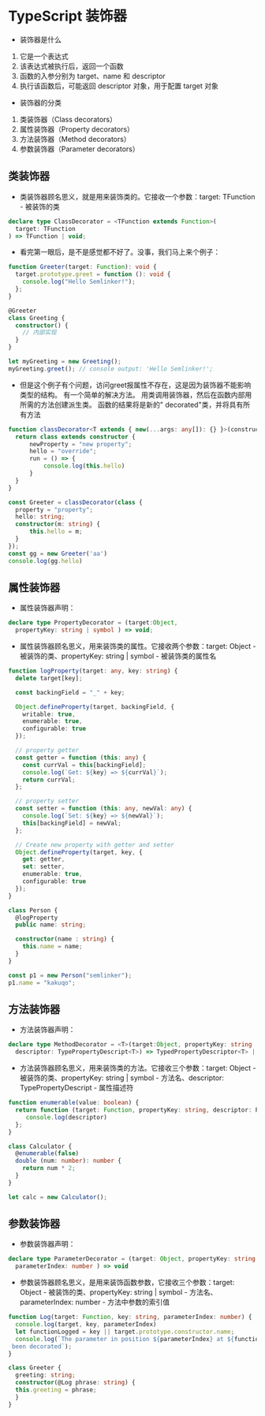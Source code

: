 # TypeScript 装饰器
-  装饰器是什么
1. 它是一个表达式
2. 该表达式被执行后，返回一个函数
3. 函数的入参分别为 target、name 和 descriptor
4. 执行该函数后，可能返回 descriptor 对象，用于配置 target 对象 
- 装饰器的分类
1. 类装饰器（Class decorators）
2. 属性装饰器（Property decorators）
3. 方法装饰器（Method decorators）
4. 参数装饰器（Parameter decorators）
## 类装饰器
- 类装饰器顾名思义，就是用来装饰类的。它接收一个参数：target: TFunction - 被装饰的类
~~~ts
declare type ClassDecorator = <TFunction extends Function>(
  target: TFunction
) => TFunction | void;
~~~
- 看完第一眼后，是不是感觉都不好了。没事，我们马上来个例子：
~~~ts
function Greeter(target: Function): void {
  target.prototype.greet = function (): void {
    console.log("Hello Semlinker!");
  };
}

@Greeter
class Greeting {
  constructor() {
    // 内部实现
  }
}

let myGreeting = new Greeting();
myGreeting.greet(); // console output: 'Hello Semlinker!';
~~~
- 但是这个例子有个问题，访问greet报属性不存在，这是因为装饰器不能影响类型的结构。 有一个简单的解决方法。 用类调用装饰器，然后在函数内部用所需的方法创建派生类。 函数的结果将是新的" decorated"类，并将具有所有方法
~~~ts
function classDecorator<T extends { new(...args: any[]): {} }>(constructor: T) {
  return class extends constructor {
      newProperty = "new property";
      hello = "override";
      run = () => {
          console.log(this.hello)
      }
  }
}

const Greeter = classDecorator(class {
  property = "property";
  hello: string;
  constructor(m: string) {
      this.hello = m;
  }
});
const gg = new Greeter('aa')
console.log(gg.hello)
~~~
## 属性装饰器
- 属性装饰器声明：
~~~ts
declare type PropertyDecorator = (target:Object, 
  propertyKey: string | symbol ) => void;
~~~
- 属性装饰器顾名思义，用来装饰类的属性。它接收两个参数：target: Object - 被装饰的类、propertyKey: string | symbol - 被装饰类的属性名
~~~ts
function logProperty(target: any, key: string) {
  delete target[key];

  const backingField = "_" + key;

  Object.defineProperty(target, backingField, {
    writable: true,
    enumerable: true,
    configurable: true
  });

  // property getter
  const getter = function (this: any) {
    const currVal = this[backingField];
    console.log(`Get: ${key} => ${currVal}`);
    return currVal;
  };

  // property setter
  const setter = function (this: any, newVal: any) {
    console.log(`Set: ${key} => ${newVal}`);
    this[backingField] = newVal;
  };

  // Create new property with getter and setter
  Object.defineProperty(target, key, {
    get: getter,
    set: setter,
    enumerable: true,
    configurable: true
  });
}

class Person { 
  @logProperty
  public name: string;

  constructor(name : string) { 
    this.name = name;
  }
}

const p1 = new Person("semlinker");
p1.name = "kakuqo";
~~~
## 方法装饰器
- 方法装饰器声明：
~~~ts
declare type MethodDecorator = <T>(target:Object, propertyKey: string | symbol,    
  descriptor: TypePropertyDescript<T>) => TypedPropertyDescriptor<T> | void;
~~~
- 方法装饰器顾名思义，用来装饰类的方法。它接收三个参数：target: Object - 被装饰的类、propertyKey: string | symbol - 方法名、descriptor: TypePropertyDescript - 属性描述符
~~~ts
function enumerable(value: boolean) {
  return function (target: Function, propertyKey: string, descriptor: PropertyDescriptor) {
     console.log(descriptor)
  };
}

class Calculator {
  @enumerable(false)
  double (num: number): number {
    return num * 2;
  }
}

let calc = new Calculator();

~~~
##  参数装饰器
- 参数装饰器声明：
~~~ts
declare type ParameterDecorator = (target: Object, propertyKey: string | symbol, 
  parameterIndex: number ) => void
~~~
- 参数装饰器顾名思义，是用来装饰函数参数，它接收三个参数：target: Object - 被装饰的类、propertyKey: string | symbol - 方法名、parameterIndex: number - 方法中参数的索引值
~~~ts
function Log(target: Function, key: string, parameterIndex: number) {
  console.log(target, key, parameterIndex)
  let functionLogged = key || target.prototype.constructor.name;
  console.log(`The parameter in position ${parameterIndex} at ${functionLogged} has
 been decorated`);
}

class Greeter {
  greeting: string;
  constructor(@Log phrase: string) {
  this.greeting = phrase; 
  }
}
~~~